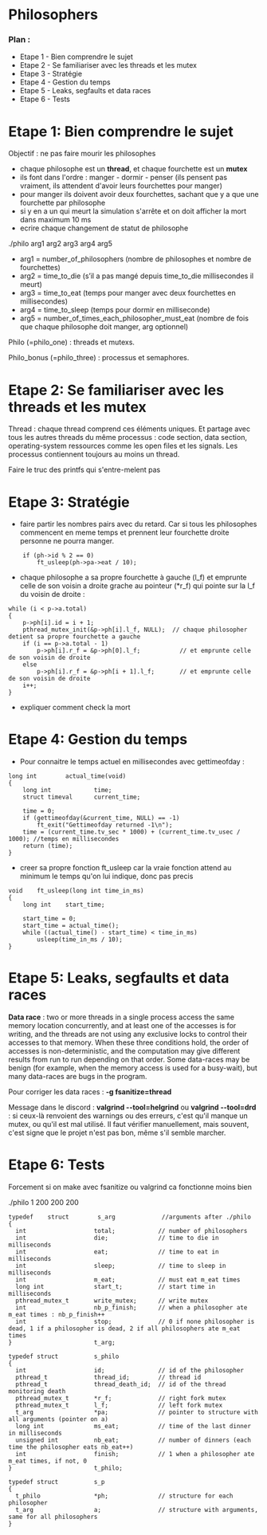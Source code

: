 # Philosophers

### Plan :
- Etape 1 - Bien comprendre le sujet
- Etape 2 - Se familiariser avec les threads et les mutex
- Etape 3 - Stratégie
- Etape 4 - Gestion du temps
- Etape 5 - Leaks, segfaults et data races
- Etape 6 - Tests

# Etape 1: Bien comprendre le sujet
Objectif : ne pas faire mourir les philosophes

- chaque philosophe est un **thread**, et chaque fourchette est un **mutex**
- ils font dans l'ordre : manger - dormir - penser (ils pensent pas vraiment, ils attendent d'avoir leurs fourchettes pour manger)
- pour manger ils doivent avoir deux fourchettes, sachant que y a que une fourchette par philosophe
- si y en a un qui meurt la simulation s'arrête et on doit afficher la mort dans maximum 10 ms
- ecrire chaque changement de statut de philosophe

./philo arg1 arg2 arg3 arg4 arg5

- arg1 = number_of_philosophers (nombre de philosophes et nombre de fourchettes)
- arg2 = time_to_die (s’il a pas mangé depuis time_to_die millisecondes il meurt)
- arg3 = time_to_eat (temps pour manger avec deux fourchettes en millisecondes)
- arg4 = time_to_sleep (temps pour dormir en milliseconde)
- arg5 = number_of_times_each_philosopher_must_eat (nombre de fois que chaque philosophe doit manger, arg optionnel)


Philo (=philo_one) : threads et mutexs.

Philo_bonus (=philo_three) : processus et semaphores.


# Etape 2: Se familiariser avec les threads et les mutex

Thread : chaque thread comprend ces éléments uniques. Et partage avec tous les autres threads du même processus : code section, data section, operating-system ressources comme les open files et les signals. Les processus contiennent toujours au moins un thread.

Faire le truc des printfs qui s'entre-melent pas


# Etape 3: Stratégie

- faire partir les nombres pairs avec du retard. Car si tous les philosophes commencent en meme temps et prennent leur fourchette droite personne ne pourra manger.
```
	if (ph->id % 2 == 0)
		ft_usleep(ph->pa->eat / 10);
```

- chaque philosophe a sa propre fourchette à gauche (l_f) et emprunte celle de son voisin a droite grache au pointeur (\*r_f) qui pointe sur la l_f du voisin de droite :

```
while (i < p->a.total)
{
	p->ph[i].id = i + 1;
	pthread_mutex_init(&p->ph[i].l_f, NULL);  // chaque philosopher detient sa propre fourchette a gauche
	if (i == p->a.total - 1)
		p->ph[i].r_f = &p->ph[0].l_f;           // et emprunte celle de son voisin de droite
	else
		p->ph[i].r_f = &p->ph[i + 1].l_f;       // et emprunte celle de son voisin de droite
	i++;
}
```

- expliquer comment check la mort

# Etape 4: Gestion du temps

- Pour connaitre le temps actuel en millisecondes avec gettimeofday :
```
long int		actual_time(void)
{
	long int			time;
	struct timeval		current_time;

	time = 0;
	if (gettimeofday(&current_time, NULL) == -1)
		ft_exit("Gettimeofday returned -1\n");
	time = (current_time.tv_sec * 1000) + (current_time.tv_usec / 1000); //temps en millisecondes
	return (time);
}
```

- creer sa propre fonction ft_usleep car la vraie fonction attend au minimum le temps qu'on lui indique, donc pas precis
```
void	ft_usleep(long int time_in_ms)
{
	long int	start_time;

	start_time = 0;
	start_time = actual_time();
	while ((actual_time() - start_time) < time_in_ms)
		usleep(time_in_ms / 10);
}
````

# Etape 5: Leaks, segfaults et data races

**Data race** :
two or more threads in a single process access the same memory location concurrently, and at least one of the accesses is for writing, and the threads are not using any exclusive locks to control their accesses to that memory.
When these three conditions hold, the order of accesses is non-deterministic, and the computation may give different results from run to run depending on that order. Some data-races may be benign (for example, when the memory access is used for a busy-wait), but many data-races are bugs in the program.

Pour corriger les data races : **-g fsanitize=thread**

Message dans le discord : **valgrind --tool=helgrind** ou **valgrind --tool=drd** : si ceux-là renvoient des warnings ou des erreurs, c'est qu'il manque un mutex, ou qu'il est mal utilisé. Il faut vérifier manuellement, mais souvent, c'est signe que le projet n'est pas bon, même s'il semble marcher. 

# Etape 6: Tests

Forcement si on make avec fsanitize ou valgrind ca fonctionne moins bien

./philo 1 200 200 200





  ```
 typedef	struct        s_arg             //arguments after ./philo
{
	int                   total;            // number of philosophers
	int                   die;              // time to die in milliseconds
	int                   eat;              // time to eat in milliseconds
	int                   sleep;            // time to sleep in milliseconds
	int                   m_eat;            // must eat m_eat times
	long int              start_t;          // start time in milliseconds
	pthread_mutex_t       write_mutex;      // write mutex
	int                   nb_p_finish;      // when a philosopher ate m_eat times : nb_p_finish++
	int                   stop;             // 0 if none philosopher is dead, 1 if a philosopher is dead, 2 if all philosophers ate m_eat times
}                       t_arg;

typedef	struct          s_philo
{
	int                   id;               // id of the philosopher
	pthread_t             thread_id;        // thread id
	pthread_t             thread_death_id;  // id of the thread monitoring death
	pthread_mutex_t       *r_f;             // right fork mutex
	pthread_mutex_t       l_f;              // left fork mutex
	t_arg                 *pa;              // pointer to structure with all arguments (pointer on a)
	long int              ms_eat;           // time of the last dinner in milliseconds
	unsigned int          nb_eat;           // number of dinners (each time the philosopher eats nb_eat++)
	int                   finish;           // 1 when a philosopher ate m_eat times, if not, 0
}                       t_philo;

typedef	struct          s_p
{
	t_philo               *ph;              // structure for each philosopher
	t_arg                 a;                // structure with arguments, same for all philosophers
}
  ```
